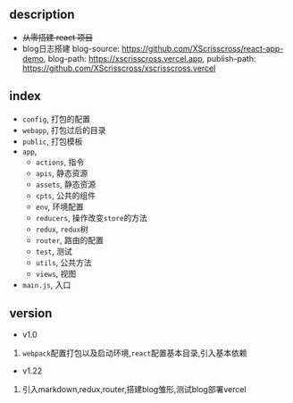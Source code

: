 ## description

- ~~从零搭建 react 项目~~
- blog日志搭建
  blog-source: https://github.com/XScrisscross/react-app-demo, 
  blog-path: https://xscrisscross.vercel.app, 
  publish-path: https://github.com/XScrisscross/xscrisscross.vercel
## index

- `config`, 打包的配置
- `webapp`, 打包过后的目录
- `public`, 打包模板
- `app`,
  - `actions`, 指令
  - `apis`, 静态资源
  - `assets`, 静态资源
  - `cpts`, 公共的组件
  - `env`, 环境配置
  - `reducers`, 操作改变`store`的方法
  - `redux`, `redux`树
  - `router`, 路由的配置
  - `test`, 测试
  - `utils`, 公共方法
  - `views`, 视图
- `main.js`, 入口

## version

- v1.0

1. `webpack`配置打包以及启动环境,`react`配置基本目录,引入基本依赖

- v1.22

1. 引入markdown,redux,router,搭建blog雏形,测试blog部署vercel


